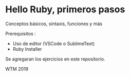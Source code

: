 # Hello Ruby, primeros pasos
Conceptos básicos, sintaxis, funciones y más

Prerequisitos : 

- Uso de editor (VSCode o SublimeText)
- Ruby Installer

Se agregaran los ejercicios en este repositorio.

WTM 2019
 